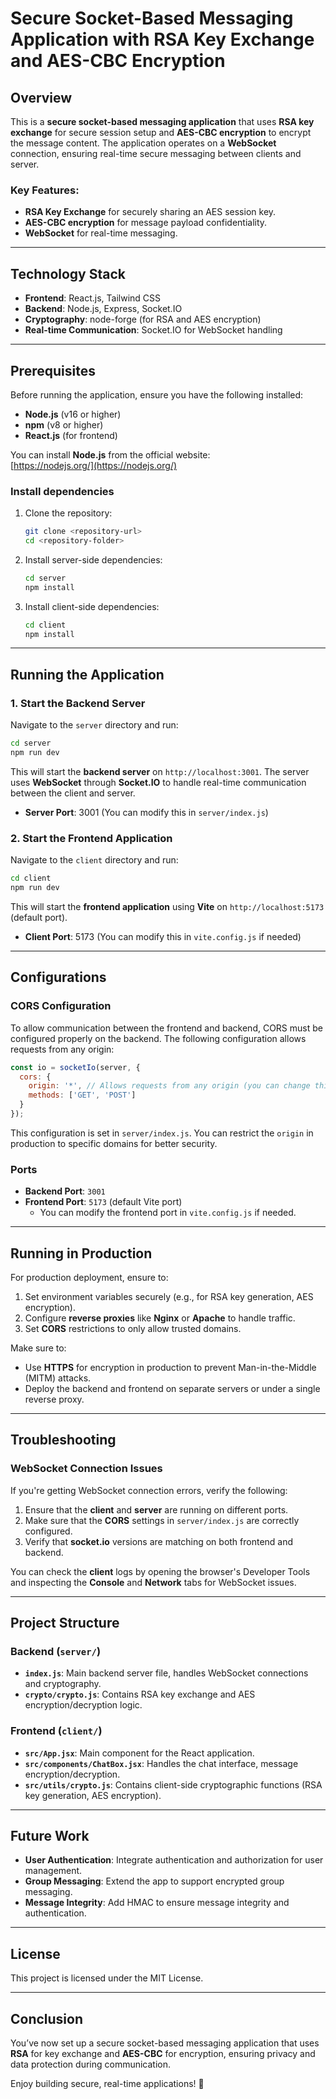 
# Secure Socket-Based Messaging Application with RSA Key Exchange and AES-CBC Encryption

## Overview
This is a **secure socket-based messaging application** that uses **RSA key exchange** for secure session setup and **AES-CBC encryption** to encrypt the message content. The application operates on a **WebSocket** connection, ensuring real-time secure messaging between clients and server.

### Key Features:
- **RSA Key Exchange** for securely sharing an AES session key.
- **AES-CBC encryption** for message payload confidentiality.
- **WebSocket** for real-time messaging.

---

## Technology Stack
- **Frontend**: React.js, Tailwind CSS
- **Backend**: Node.js, Express, Socket.IO
- **Cryptography**: node-forge (for RSA and AES encryption)
- **Real-time Communication**: Socket.IO for WebSocket handling

---

## Prerequisites

Before running the application, ensure you have the following installed:

- **Node.js** (v16 or higher)
- **npm** (v8 or higher)
- **React.js** (for frontend)

You can install **Node.js** from the official website:  
[https://nodejs.org/](https://nodejs.org/)

### Install dependencies

1. Clone the repository:
   ```bash
   git clone <repository-url>
   cd <repository-folder>
   ```

2. Install server-side dependencies:
   ```bash
   cd server
   npm install
   ```

3. Install client-side dependencies:
   ```bash
   cd client
   npm install
   ```

---

## Running the Application

### 1. **Start the Backend Server**

Navigate to the `server` directory and run:

```bash
cd server
npm run dev
```

This will start the **backend server** on `http://localhost:3001`. The server uses **WebSocket** through **Socket.IO** to handle real-time communication between the client and server.

- **Server Port**: 3001 (You can modify this in `server/index.js`)

### 2. **Start the Frontend Application**

Navigate to the `client` directory and run:

```bash
cd client
npm run dev
```

This will start the **frontend application** using **Vite** on `http://localhost:5173` (default port).

- **Client Port**: 5173 (You can modify this in `vite.config.js` if needed)

---

## Configurations

### **CORS Configuration**

To allow communication between the frontend and backend, CORS must be configured properly on the backend. The following configuration allows requests from any origin:

```js
const io = socketIo(server, {
  cors: {
    origin: '*', // Allows requests from any origin (you can change this to specific domains for better security)
    methods: ['GET', 'POST']
  }
});
```

This configuration is set in `server/index.js`. You can restrict the `origin` in production to specific domains for better security.

### **Ports**
- **Backend Port**: `3001`
- **Frontend Port**: `5173` (default Vite port)
  - You can modify the frontend port in `vite.config.js` if needed.

---

## Running in Production

For production deployment, ensure to:
1. Set environment variables securely (e.g., for RSA key generation, AES encryption).
2. Configure **reverse proxies** like **Nginx** or **Apache** to handle traffic.
3. Set **CORS** restrictions to only allow trusted domains.

Make sure to:
- Use **HTTPS** for encryption in production to prevent Man-in-the-Middle (MITM) attacks.
- Deploy the backend and frontend on separate servers or under a single reverse proxy.

---

## Troubleshooting

### WebSocket Connection Issues
If you're getting WebSocket connection errors, verify the following:
1. Ensure that the **client** and **server** are running on different ports.
2. Make sure that the **CORS** settings in `server/index.js` are correctly configured.
3. Verify that **socket.io** versions are matching on both frontend and backend.

You can check the **client** logs by opening the browser's Developer Tools and inspecting the **Console** and **Network** tabs for WebSocket issues.

---

## Project Structure

### Backend (`server/`)
- **`index.js`**: Main backend server file, handles WebSocket connections and cryptography.
- **`crypto/crypto.js`**: Contains RSA key exchange and AES encryption/decryption logic.

### Frontend (`client/`)
- **`src/App.jsx`**: Main component for the React application.
- **`src/components/ChatBox.jsx`**: Handles the chat interface, message encryption/decryption.
- **`src/utils/crypto.js`**: Contains client-side cryptographic functions (RSA key generation, AES encryption).

---

## Future Work

- **User Authentication**: Integrate authentication and authorization for user management.
- **Group Messaging**: Extend the app to support encrypted group messaging.
- **Message Integrity**: Add HMAC to ensure message integrity and authentication.

---

## License

This project is licensed under the MIT License.

---

## Conclusion

You’ve now set up a secure socket-based messaging application that uses **RSA** for key exchange and **AES-CBC** for encryption, ensuring privacy and data protection during communication. 

Enjoy building secure, real-time applications! 🔐
